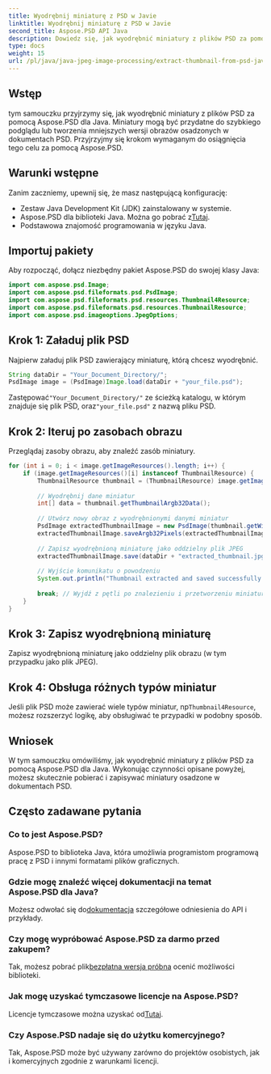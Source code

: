 ```yaml
---
title: Wyodrębnij miniaturę z PSD w Javie
linktitle: Wyodrębnij miniaturę z PSD w Javie
second_title: Aspose.PSD API Java
description: Dowiedz się, jak wyodrębnić miniatury z plików PSD za pomocą Aspose.PSD dla Java. Ten przewodnik krok po kroku obejmuje wszystko, od konfiguracji po zapisywanie wyodrębnionych obrazów.
type: docs
weight: 15
url: /pl/java/java-jpeg-image-processing/extract-thumbnail-from-psd-java/
---
```

## Wstęp
tym samouczku przyjrzymy się, jak wyodrębnić miniatury z plików PSD za pomocą Aspose.PSD dla Java. Miniatury mogą być przydatne do szybkiego podglądu lub tworzenia mniejszych wersji obrazów osadzonych w dokumentach PSD. Przyjrzyjmy się krokom wymaganym do osiągnięcia tego celu za pomocą Aspose.PSD.
## Warunki wstępne
Zanim zaczniemy, upewnij się, że masz następującą konfigurację:
- Zestaw Java Development Kit (JDK) zainstalowany w systemie.
-  Aspose.PSD dla biblioteki Java. Można go pobrać z[Tutaj](https://releases.aspose.com/psd/java/).
- Podstawowa znajomość programowania w języku Java.
## Importuj pakiety
Aby rozpocząć, dołącz niezbędny pakiet Aspose.PSD do swojej klasy Java:
```java
import com.aspose.psd.Image;
import com.aspose.psd.fileformats.psd.PsdImage;
import com.aspose.psd.fileformats.psd.resources.Thumbnail4Resource;
import com.aspose.psd.fileformats.psd.resources.ThumbnailResource;
import com.aspose.psd.imageoptions.JpegOptions;
```
## Krok 1: Załaduj plik PSD
Najpierw załaduj plik PSD zawierający miniaturę, którą chcesz wyodrębnić.
```java
String dataDir = "Your_Document_Directory/";
PsdImage image = (PsdImage)Image.load(dataDir + "your_file.psd");
```
 Zastępować`"Your_Document_Directory/"` ze ścieżką katalogu, w którym znajduje się plik PSD, oraz`"your_file.psd"` z nazwą pliku PSD.
## Krok 2: Iteruj po zasobach obrazu
Przeglądaj zasoby obrazu, aby znaleźć zasób miniatury.
```java
for (int i = 0; i < image.getImageResources().length; i++) {
    if (image.getImageResources()[i] instanceof ThumbnailResource) {
        ThumbnailResource thumbnail = (ThumbnailResource) image.getImageResources()[i];
        
        // Wyodrębnij dane miniatur
        int[] data = thumbnail.getThumbnailArgb32Data();
        
        // Utwórz nowy obraz z wyodrębnionymi danymi miniatur
        PsdImage extractedThumbnailImage = new PsdImage(thumbnail.getWidth(), thumbnail.getHeight());
        extractedThumbnailImage.saveArgb32Pixels(extractedThumbnailImage.getBounds(), data);
        
        // Zapisz wyodrębnioną miniaturę jako oddzielny plik JPEG
        extractedThumbnailImage.save(dataDir + "extracted_thumbnail.jpg", new JpegOptions());
        
        // Wyjście komunikatu o powodzeniu
        System.out.println("Thumbnail extracted and saved successfully.");
        
        break; // Wyjdź z pętli po znalezieniu i przetworzeniu miniatury
    }
}
```
## Krok 3: Zapisz wyodrębnioną miniaturę
Zapisz wyodrębnioną miniaturę jako oddzielny plik obrazu (w tym przypadku jako plik JPEG).
## Krok 4: Obsługa różnych typów miniatur
 Jeśli plik PSD może zawierać wiele typów miniatur, np`Thumbnail4Resource`, możesz rozszerzyć logikę, aby obsługiwać te przypadki w podobny sposób.

## Wniosek
W tym samouczku omówiliśmy, jak wyodrębnić miniatury z plików PSD za pomocą Aspose.PSD dla Java. Wykonując czynności opisane powyżej, możesz skutecznie pobierać i zapisywać miniatury osadzone w dokumentach PSD.

## Często zadawane pytania
### Co to jest Aspose.PSD?
Aspose.PSD to biblioteka Java, która umożliwia programistom programową pracę z PSD i innymi formatami plików graficznych.
### Gdzie mogę znaleźć więcej dokumentacji na temat Aspose.PSD dla Java?
 Możesz odwołać się do[dokumentacja](https://reference.aspose.com/psd/java/) szczegółowe odniesienia do API i przykłady.
### Czy mogę wypróbować Aspose.PSD za darmo przed zakupem?
 Tak, możesz pobrać plik[bezpłatna wersja próbna](https://releases.aspose.com/) ocenić możliwości biblioteki.
### Jak mogę uzyskać tymczasowe licencje na Aspose.PSD?
 Licencje tymczasowe można uzyskać od[Tutaj](https://purchase.aspose.com/temporary-license/).
### Czy Aspose.PSD nadaje się do użytku komercyjnego?
Tak, Aspose.PSD może być używany zarówno do projektów osobistych, jak i komercyjnych zgodnie z warunkami licencji.